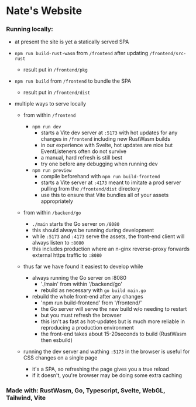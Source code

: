 # Nate's Website

### Running locally:

- at present the site is yet a statically served SPA

- `npm run build-rust-wasm` from `/frontend` after updating `/frontend/src-rust`
  - result put in `/frontend/pkg`
- `npm run build` from `/frontend` to bundle the SPA
  - result put in `/frontend/dist`

- multiple ways to serve locally
  - from within `/frontend`
    - `npm run dev`
      - starts a Vite dev server at `:5173` with hot updates for any changes in `/frontend` including new RustWasm builds
      - in our experience with Svelte, hot updates are nice but EventListeners often do not survive 
      - a manual, hard refresh is still best 
      - try one before any debugging when running dev
    - `npm run preview`
      - compile beforehand with `npm run build-frontend`
      - starts a Vite server at `:4173` meant to imitate a prod server pulling from the `/frontend/dist` directory
      - use this to ensure that Vite bundles all of your assets appropriately
  - from within `/backend/go`
    - `./main` starts the Go server on `/8080`
    - this should always be running during development
    - while `:5173` and `:4173` serve the assets, the front-end client will always listen to `:8080`
    - this includes production where an n-ginx reverse-proxy forwards external https traffic to `:8080`
    
  - thus far we have found it easiest to develop while
    - always running the Go server on :8080 
      - './main' from within '/backend/go'
      - rebuild as necessary with `go build main.go`
    - rebuild the whole front-end after any changes
      - 'npm run build-frontend' from '/frontend/'
      - the Go server will serve the new build w/o needing to restart
      - but you must refresh the browser
      - this isn't as fast as hot-updates but is much more reliable in reproducing a production environment
      - the front-end takes about 15-20seconds to build (RustWasm then esbuild)

  - running the dev server and wathing `:5173` in the browser is useful for CSS changes on a single page
    - it's a SPA, so refreshing the page gives you a true reload
    - if it doesn't, you're browser may be doing some extra caching

### Made with: RustWasm, Go, Typescript, Svelte, WebGL, Tailwind, Vite
